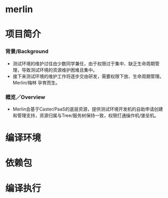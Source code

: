 # merlin

# 项目简介

### 背景/Background
* 测试环境的维护过往由少数同学兼任，由于权限过于集中、缺乏生命周期管理，导致测试环境的资源维护困难且集中。
* 接下来测试环境的维护工作将逐步交由研发，需要权限下放、生命周期管理。 Merlin/梅林 孕育而生。

### 概览／Overview
* Merlin会基于Caster/PaaS的底层资源，提供测试环境开发机的自助申请创建和管理支持，资源归属与Tree/服务树保持一致，权限打通操作机/堡垒机。

# 编译环境

# 依赖包


# 编译执行

	